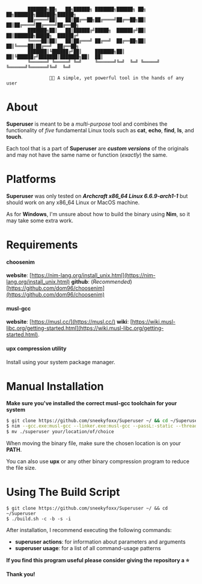             ███████╗██╗   ██╗██████╗ ███████╗██████╗ ██╗   ██╗███████╗███████╗██████╗ 
            ██╔════╝██║   ██║██╔══██╗██╔════╝██╔══██╗██║   ██║██╔════╝██╔════╝██╔══██╗
            ███████╗██║   ██║██████╔╝█████╗  ██████╔╝██║   ██║███████╗█████╗  ██████╔╝
            ╚════██║██║   ██║██╔═══╝ ██╔══╝  ██╔══██╗██║   ██║╚════██║██╔══╝  ██╔══██╗
            ███████║╚██████╔╝██║     ███████╗██║  ██║╚██████╔╝███████║███████╗██║  ██║
            ╚══════╝ ╚═════╝ ╚═╝     ╚══════╝╚═╝  ╚═╝ ╚═════╝ ╚══════╝╚══════╝╚═╝  ╚═╝
    
                    🔋🔧 A simple, yet powerful tool in the hands of any user

# About

**Superuser** is meant to be a *multi-purpose* tool and combines the functionality of *five* fundamental Linux tools such as **cat**, **echo**, **find**, **ls**, and **touch**.

Each tool that is a part of **Superuser** are ***custom versions*** of the originals and may not have the same name or function (*exactly*) the same.

# Platforms

**Superuser** was only tested on ***Archcraft x86_64 Linux 6.6.9-arch1-1*** but should work on any x86_64 Linux or MacOS machine.

As for **Windows**, I'm unsure about how to build the binary using **Nim**, so it may take some extra work.

# Requirements

#### choosenim

**website**: [https://nim-lang.org/install_unix.html](https://nim-lang.org/install_unix.html)
**github**: (*Recommended*) [https://github.com/dom96/choosenim](https://github.com/dom96/choosenim)

#### musl-gcc

**website**: [https://musl.cc/](https://musl.cc/)
**wiki**: [https://wiki.musl-libc.org/getting-started.html](https://wiki.musl-libc.org/getting-started.html).

#### upx compression utility

Install using your system package manager.

# Manual Installation

**Make sure you've installed the correct musl-gcc toolchain for your system**

```bash
$ git clone https://github.com/sneekyfoxx/Superuser ~/ && cd ~/Superuser/
$ nim --gcc.exe:musl-gcc --linker.exe:musl-gcc --passL:-static --threads:on --opt:speed -d:Release --out:superuser compile ./src/Main.nim
$ mv ./superuser your/location/of/choice
```

When moving the binary file, make sure the chosen location is on your **PATH**.

You can also use **upx** or any other binary compression program to reduce the file size.

# Using The Build Script

```
$ git clone https://github.com/sneekyfoxx/Superuser ~/ && cd ~/Superuser
$ ./build.sh -c -b -s -i
```

After installation, I recommend executing the following commands:

- **superuser actions**: for information about parameters and arguments
- **superuser usage**:   for a list of all command-usage patterns

**If you find this program useful please consider giving the repository a ⭐**

**Thank you!**
